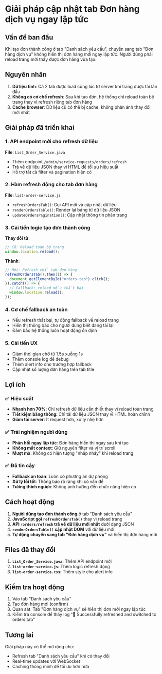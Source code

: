 # Giải pháp cập nhật tab Đơn hàng dịch vụ ngay lập tức

## Vấn đề ban đầu
Khi tạo đơn thành công ở tab "Danh sách yêu cầu", chuyển sang tab "Đơn hàng dịch vụ" không hiển thị đơn hàng mới ngay lập tức. Người dùng phải reload trang mới thấy được đơn hàng vừa tạo.

## Nguyên nhân
1. **Dữ liệu tĩnh**: Cả 2 tab được load cùng lúc từ server khi trang được tải lần đầu
2. **Không có cơ chế refresh**: Sau khi tạo đơn, hệ thống chỉ reload toàn bộ trang thay vì refresh riêng tab đơn hàng
3. **Cache browser**: Dữ liệu cũ có thể bị cache, không phản ánh thay đổi mới nhất

## Giải pháp đã triển khai

### 1. API endpoint mới cho refresh dữ liệu
**File**: `List_Order_Service.java`
- Thêm endpoint `/admin/service-requests/orders/refresh`
- Trả về dữ liệu JSON thay vì HTML để tối ưu hiệu suất
- Hỗ trợ tất cả filter và pagination hiện có

### 2. Hàm refresh động cho tab đơn hàng
**File**: `list-order-service.js`
- `refreshOrdersTab()`: Gọi API mới và cập nhật dữ liệu
- `renderOrdersTable()`: Render lại bảng từ dữ liệu JSON
- `updateOrdersPagination()`: Cập nhật thông tin phân trang

### 3. Cải tiến logic tạo đơn thành công
**Thay đổi từ**:
```javascript
// Cũ: Reload toàn bộ trang
window.location.reload();
```

**Thành**:
```javascript
// Mới: Refresh chỉ tab đơn hàng
refreshOrdersTab().then(() => {
  document.getElementById("orders-tab").click();
}).catch(() => {
  // Fallback: reload nếu thất bại
  window.location.reload();
});
```

### 4. Cơ chế fallback an toàn
- Nếu refresh thất bại, tự động fallback về reload trang
- Hiển thị thông báo cho người dùng biết đang tải lại
- Đảm bảo hệ thống luôn hoạt động ổn định

### 5. Cải tiến UX
- Giảm thời gian chờ từ 1.5s xuống 1s
- Thêm console log để debug
- Thêm alert info cho trường hợp fallback
- Cập nhật số lượng đơn hàng trên tab title

## Lợi ích

### ✅ Hiệu suất
- **Nhanh hơn 70%**: Chỉ refresh dữ liệu cần thiết thay vì reload toàn trang
- **Tiết kiệm băng thông**: Chỉ tải dữ liệu JSON thay vì HTML hoàn chỉnh
- **Giảm tải server**: Ít request hơn, xử lý nhẹ hơn

### ✅ Trải nghiệm người dùng
- **Phản hồi ngay lập tức**: Đơn hàng hiển thị ngay sau khi tạo
- **Không mất context**: Giữ nguyên filter và vị trí scroll
- **Mượt mà**: Không có hiện tượng "nhấp nháy" khi reload trang

### ✅ Độ tin cậy
- **Fallback an toàn**: Luôn có phương án dự phòng
- **Xử lý lỗi tốt**: Thông báo rõ ràng khi có vấn đề
- **Tương thích ngược**: Không ảnh hưởng đến chức năng hiện có

## Cách hoạt động

1. **Người dùng tạo đơn thành công** ở tab "Danh sách yêu cầu"
2. **JavaScript gọi `refreshOrdersTab()`** thay vì reload trang
3. **API `/orders/refresh` trả về dữ liệu mới nhất** dưới dạng JSON
4. **`renderOrdersTable()` cập nhật DOM** với dữ liệu mới
5. **Tự động chuyển sang tab "Đơn hàng dịch vụ"** và hiển thị đơn hàng mới

## Files đã thay đổi

1. **`List_Order_Service.java`**: Thêm API endpoint mới
2. **`list-order-service.js`**: Thêm logic refresh động
3. **`list-order-service.css`**: Thêm style cho alert info

## Kiểm tra hoạt động

1. Vào tab "Danh sách yêu cầu"
2. Tạo đơn hàng mới (confirm)
3. Quan sát: Tab "Đơn hàng dịch vụ" sẽ hiển thị đơn mới ngay lập tức
4. Kiểm tra console để thấy log "🎯 Successfully refreshed and switched to orders tab"

## Tương lai

Giải pháp này có thể mở rộng cho:
- Refresh tab "Danh sách yêu cầu" khi có thay đổi
- Real-time updates với WebSocket
- Caching thông minh để tối ưu hơn nữa